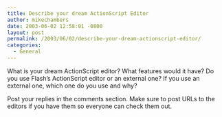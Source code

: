 ```yaml
---
title: Describe your dream ActionScript Editor
author: mikechambers
date: 2003-06-02 12:58:01 -0800
layout: post
permalink: /2003/06/02/describe-your-dream-actionscript-editor/
categories:
  - General
---
```



What is your dream ActionScript editor? What features would it have? Do you use Flash&#8217;s ActionScript editor or an external one? If you use an external one, which one do you use and why?

Post your replies in the comments section. Make sure to post URLs to the editors if you have them so everyone can check them out.